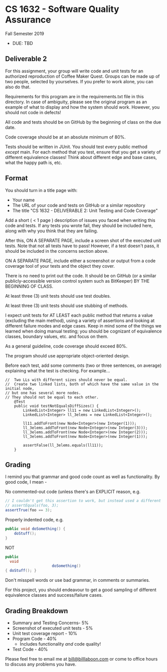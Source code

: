 # CS 1632 - Software Quality Assurance
Fall Semester 2019

* DUE: TBD

## Deliverable 2

For this assignment, your group will write code and unit tests for an authorized reproduction of Coffee Maker Quest.  Groups can be made up of two people, selected by yourselves.  If you prefer to work alone, you can also do that.

Requirements for this program are in the requirements.txt file in this directory.  In case of ambiguity, please see the original program as an example of what to display and how the system should work.  However, you should not code in defects!

All code and tests should be on GitHub by the beginning of class on the due date.

Code coverage should be at an absolute minimum of 80%.

Tests should be written in JUnit.  You should test every public method _except_ main.  For each method that you test, ensure that you get a variety of different equivalence classes!  Think about different edge and base cases, what the happy path is, etc.  

## Format
You should turn in a title page with:
* Your name
* The URL of your code and tests on GitHub or a similar repository
* The title "CS 1632 - DELIVERABLE 2: Unit Testing and Code Coverage"


Add a short ( < 1 page ) description of issues you faced when writing this code and tests.  If any tests you wrote fail, they should be included here, along with why you think that they are failing.

After this, ON A SEPARATE PAGE, include a screen shot of the executed unit tests.  Note that not all tests have to pass!  However, if a test doesn't pass, it should be included in the concerns section above.

ON A SEPARATE PAGE, include either a screenshot or output from a code coverage tool of your tests and the object they cover.

There is no need to print out the code.  It should be on GitHub (or a similar publicly-accessible version control system such as BitKeeper) BY THE BEGINNING OF CLASS.

At least three (3) unit tests should use test doubles.

At least three (3) unit tests should use stubbing of methods.

I expect unit tests for AT LEAST each public method that returns a value (excluding the main method), using a variety of assertions and looking at different failure modes and edge cases.  Keep in mind some of the things we learned when doing manual testing; you should be cognizant of equivalence classes, boundary values, etc. and focus on them.

As a general guideline, code coverage should exceed 80%.

The program should use appropriate object-oriented design.

Before each test, add some comments (two or three sentences, on average) explaining what the test is checking.  For example...

	//  Two LLs with different sizes should never be equal.
	//  Create two linked lists, both of which have the same value in the initial node,
	// but one has several more nodes. 
	// They should not be equal to each other.
		@Test
		public void testNotEqualsDiffSizes() {
			LinkedList<Integer> ll11 = new LinkedList<Integer>();
			LinkedList<Integer> ll_3elems = new LinkedList<Integer>();

			ll11.addToFront(new Node<Integer>(new Integer(1)));
			ll_3elems.addToFront(new Node<Integer>(new Integer(3)));
			ll_3elems.addToFront(new Node<Integer>(new Integer(2)));
			ll_3elems.addToFront(new Node<Integer>(new Integer(1)));

			assertFalse(ll_3elems.equals(ll11));
		}

## Grading
I remind you that grammar and good code count as well as functionality.  By good code, I mean -

No commented-out code (unless there's an EXPLICIT reason, e.g.
```java
// I couldn't get this assertion to work, but instead used a different assertion, below
// assertEquals(foo, 3);
assertTrue(foo == 3);
```

Properly indented code, e.g.
```java
public void doSomething() {
    doStuff();
}
```
NOT
```java
public
  void
                     doSomething()
{ doStuff(); }
```

Don't misspell words or use bad grammar, in comments or summaries.

For this project, you should endeavour to get a good sampling of different equivalence classes and success/failure cases.

## Grading Breakdown
* Summary and Testing Concerns- 5%
* Screenshot of executed unit tests - 5%
* Unit test coverage report - 10%
* Program Code - 40%
  * Includes functionality *and* code quality!
* Test Code - 40%

Please feel free to email me at bill@billlaboon.com or come to office hours to discuss any problems you have. 
 
